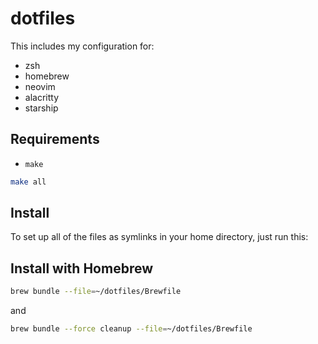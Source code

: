 # dotfiles

This includes my configuration for:
- zsh
- homebrew
- neovim
- alacritty
- starship

## Requirements

- `make`

```bash
make all
```


## Install

To set up all of the files as symlinks in your home directory, just run this:

## Install with Homebrew

```bash
brew bundle --file=~/dotfiles/Brewfile
```

and

```bash
brew bundle --force cleanup --file=~/dotfiles/Brewfile
```


